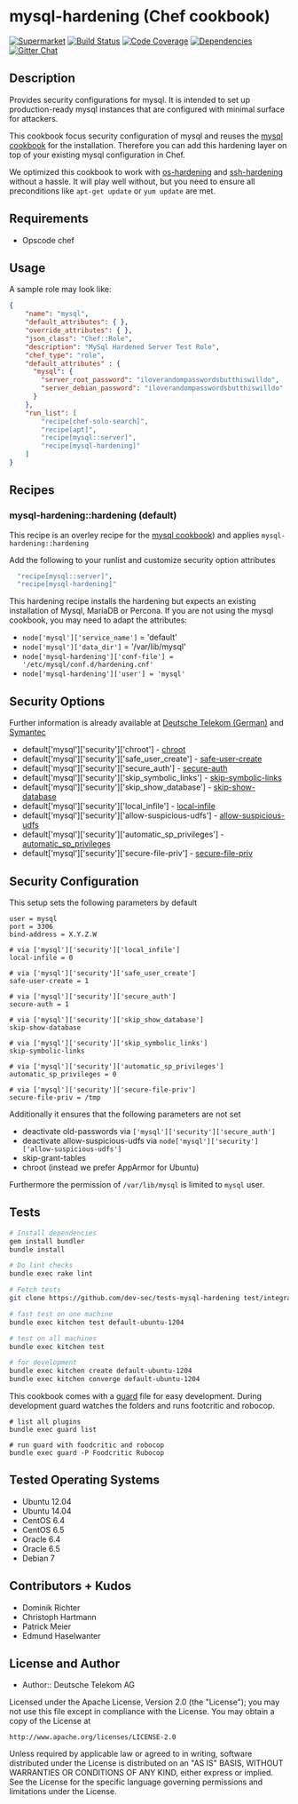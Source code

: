 # mysql-hardening (Chef cookbook)

[![Supermarket](http://img.shields.io/cookbook/v/mysql-hardening.svg)][1]
[![Build Status](http://img.shields.io/travis/hardening-io/chef-mysql-hardening.svg)][2]
[![Code Coverage](http://img.shields.io/coveralls/hardening-io/chef-mysql-hardening.svg)][3]
[![Dependencies](http://img.shields.io/gemnasium/hardening-io/chef-mysql-hardening.svg)][4]
[![Gitter Chat](https://badges.gitter.im/Join%20Chat.svg)][5]

## Description

Provides security configurations for mysql. It is intended to set up production-ready mysql instances that are configured with minimal surface for attackers.

This cookbook focus security configuration of mysql and reuses the [mysql cookbook](https://github.com/opscode-cookbooks/mysql) for the installation. Therefore you can add this hardening layer on top of your existing mysql configuration in Chef.

We optimized this cookbook to work with [os-hardening](https://github.com/TelekomLabs/chef-os-hardening) and [ssh-hardening](https://github.com/TelekomLabs/chef-ssh-hardening) without a hassle. It will play well without, but you need to ensure all preconditions like `apt-get update` or `yum update` are met.

## Requirements

* Opscode chef

## Usage

A sample role may look like:

```json
{
    "name": "mysql",
    "default_attributes": { },
    "override_attributes": { },
    "json_class": "Chef::Role",
    "description": "MySql Hardened Server Test Role",
    "chef_type": "role",
    "default_attributes" : {
      "mysql": {
        "server_root_password": "iloverandompasswordsbutthiswilldo",
        "server_debian_password": "iloverandompasswordsbutthiswilldo"
      }
    },
    "run_list": [
        "recipe[chef-solo-search]",
        "recipe[apt]",
        "recipe[mysql::server]",
        "recipe[mysql-hardening]"
    ]
}
```

## Recipes

### mysql-hardening::hardening (default)

This recipe is an overley recipe for the [mysql cookbook](https://github.com/opscode-cookbooks/mysql)) and applies `mysql-hardening::hardening`

Add the following to your runlist and customize security option attributes

```bash
  "recipe[mysql::server]",
  "recipe[mysql-hardening]"
```

This hardening recipe installs the hardening but expects an existing installation of Mysql, MariaDB or Percona. If you are not using the mysql cookbook, you may need to adapt the attributes:

- `node['mysql']['service_name']` = 'default'
- `node['mysql']['data_dir']` = '/var/lib/mysql'
- `node['mysql-hardening']['conf-file'] = '/etc/mysql/conf.d/hardening.cnf'` 
- `node['mysql-hardening']['user'] = 'mysql'`

## Security Options

Further information is already available at [Deutsche Telekom (German)](https://web.archive.org/web/20140809063527/http://www.telekom.com/static/-/155996/7/technische-sicherheitsanforderungen-si) and [Symantec](http://community.broadcom.com/symantecenterprise/communities/community-home/librarydocuments/viewdocument?DocumentKey=e424fa89-758d-42ec-a272-a0c285d887ac&CommunityKey=1ecf5f55-9545-44d6-b0f4-4e4a7f5f5e68) 

 * default['mysql']['security']['chroot'] - [chroot](http://dev.mysql.com/doc/refman/5.7/en/server-options.html#option_mysqld_chroot)
 * default['mysql']['security']['safe_user_create'] - [safe-user-create](http://dev.mysql.com/doc/refman/5.7/en/server-options.html#option_mysqld_safe-user-create)
 * default['mysql']['security']['secure_auth'] - [secure-auth](http://dev.mysql.com/doc/refman/5.7/en/connection-options.html#option_general_secure-auth)
 * default['mysql']['security']['skip_symbolic_links'] - [skip-symbolic-links](http://dev.mysql.com/doc/refman/5.7/en/server-options.html#option_mysqld_symbolic-links)
 * default['mysql']['security']['skip_show_database'] - [skip-show-database](http://dev.mysql.com/doc/refman/5.7/en/server-options.html#option_mysqld_skip-showh-database)
 * default['mysql']['security']['local_infile'] - [local-infile](http://dev.mysql.com/doc/refman/5.7/en/server-system-variables.html#sysvar_local_infile)
 * default['mysql']['security']['allow-suspicious-udfs'] - [allow-suspicious-udfs](https://dev.mysql.com/doc/refman/5.7/en/server-options.html#option_mysqld_allow-suspicious-udfs)
 * default['mysql']['security']['automatic_sp_privileges'] - [automatic_sp_privileges](https://dev.mysql.com/doc/refman/5.7/en/server-system-variables.html#sysvar_automatic_sp_privileges)
 * default['mysql']['security']['secure-file-priv'] - [secure-file-priv](https://dev.mysql.com/doc/refman/5.7/en/server-system-variables.html#sysvar_secure_file_priv)

## Security Configuration

This setup sets the following parameters by default

    user = mysql
    port = 3306
    bind-address = X.Y.Z.W

    # via ['mysql']['security']['local_infile']
    local-infile = 0

    # via ['mysql']['security']['safe_user_create']
    safe-user-create = 1

    # via ['mysql']['security']['secure_auth']
    secure-auth = 1

    # via ['mysql']['security']['skip_show_database']
    skip-show-database

    # via ['mysql']['security']['skip_symbolic_links']
    skip-symbolic-links

    # via ['mysql']['security']['automatic_sp_privileges']
    automatic_sp_privileges = 0

    # via ['mysql']['security']['secure-file-priv']
    secure-file-priv = /tmp


Additionally it ensures that the following parameters are not set

 * deactivate old-passwords via `['mysql']['security']['secure_auth']`
 * deactivate allow-suspicious-udfs via `node['mysql']['security']['allow-suspicious-udfs']`
 * skip-grant-tables
 * chroot (instead we prefer AppArmor for Ubuntu)

Furthermore the permission of `/var/lib/mysql` is limited to `mysql` user.

## Tests

```bash
# Install dependencies
gem install bundler
bundle install

# Do lint checks
bundle exec rake lint

# Fetch tests
git clone https://github.com/dev-sec/tests-mysql-hardening test/integration

# fast test on one machine
bundle exec kitchen test default-ubuntu-1204

# test on all machines
bundle exec kitchen test

# for development
bundle exec kitchen create default-ubuntu-1204
bundle exec kitchen converge default-ubuntu-1204
```

This cookbook comes with a [guard](https://github.com/guard/guard) file for easy development. During development guard watches the folders and runs footcritic and robocop.

```
# list all plugins
bundle exec guard list

# run guard with foodcritic and robocop
bundle exec guard -P Foodcritic Rubocop
```

## Tested Operating Systems

* Ubuntu 12.04
* Ubuntu 14.04
* CentOS 6.4
* CentOS 6.5
* Oracle 6.4
* Oracle 6.5
* Debian 7

## Contributors + Kudos

* Dominik Richter
* Christoph Hartmann
* Patrick Meier
* Edmund Haselwanter

## License and Author

* Author:: Deutsche Telekom AG

Licensed under the Apache License, Version 2.0 (the "License");
you may not use this file except in compliance with the License.
You may obtain a copy of the License at

    http://www.apache.org/licenses/LICENSE-2.0

Unless required by applicable law or agreed to in writing, software
distributed under the License is distributed on an "AS IS" BASIS,
WITHOUT WARRANTIES OR CONDITIONS OF ANY KIND, either express or implied.
See the License for the specific language governing permissions and
limitations under the License.

[1]: https://supermarket.getchef.com/cookbooks/mysql-hardening
[2]: http://travis-ci.org/hardening-io/chef-mysql-hardening
[3]: https://coveralls.io/r/hardening-io/chef-mysql-hardening
[4]: https://gemnasium.com/hardening-io/chef-mysql-hardening
[5]: https://gitter.im/hardening-io/general

